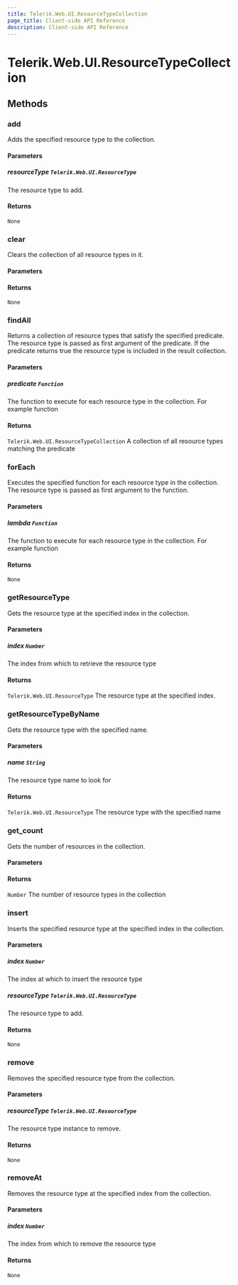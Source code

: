 ```yaml
---
title: Telerik.Web.UI.ResourceTypeCollection
page_title: Client-side API Reference
description: Client-side API Reference
---
```


# Telerik.Web.UI.ResourceTypeCollection  

## Methods

###  add

Adds the specified resource type to the collection.

#### Parameters

##### resourceType `Telerik.Web.UI.ResourceType`

 The resource type to add. 

#### Returns

`None` 

###  clear

Clears the collection of all resource types in it.

#### Parameters

#### Returns

`None` 

###  findAll

Returns a collection of resource types that satisfy the specified predicate. The resource type is passed as first argument of the predicate. If the predicate returns true the resource type is included in the result collection.

#### Parameters

##### predicate `Function`

 The function to execute for each resource type in the collection. For example function

#### Returns

`Telerik.Web.UI.ResourceTypeCollection`  A collection of all resource types matching the predicate 

###  forEach

Executes the specified function for each resource type in the collection. The resource type is passed as first argument to the function.

#### Parameters

##### lambda `Function`

 The function to execute for each resource type in the collection. For example function

#### Returns

`None` 

###  getResourceType

Gets the resource type at the specified index in the collection.

#### Parameters

##### index `Number`

 The index from which to retrieve the resource type 

#### Returns

`Telerik.Web.UI.ResourceType`  The resource type at the specified index. 

###  getResourceTypeByName

Gets the resource type with the specified name.

#### Parameters

##### name `String`

 The resource type name to look for 

#### Returns

`Telerik.Web.UI.ResourceType`  The resource type with the specified name

###  get_count

Gets the number of resources in the collection.

#### Parameters

#### Returns

`Number`  The number of resource types in the collection 

###  insert

Inserts the specified resource type at the specified index in the collection.

#### Parameters

##### index `Number`

 The index at which to insert the resource type 

##### resourceType `Telerik.Web.UI.ResourceType`

 The resource type to add. 

#### Returns

`None` 

###  remove

Removes the specified resource type from the collection.

#### Parameters

##### resourceType `Telerik.Web.UI.ResourceType`

 The resource type instance to remove. 

#### Returns

`None` 

###  removeAt

Removes the resource type at the specified index from the collection.

#### Parameters

##### index `Number`

 The index from which to remove the resource type 

#### Returns

`None` 


